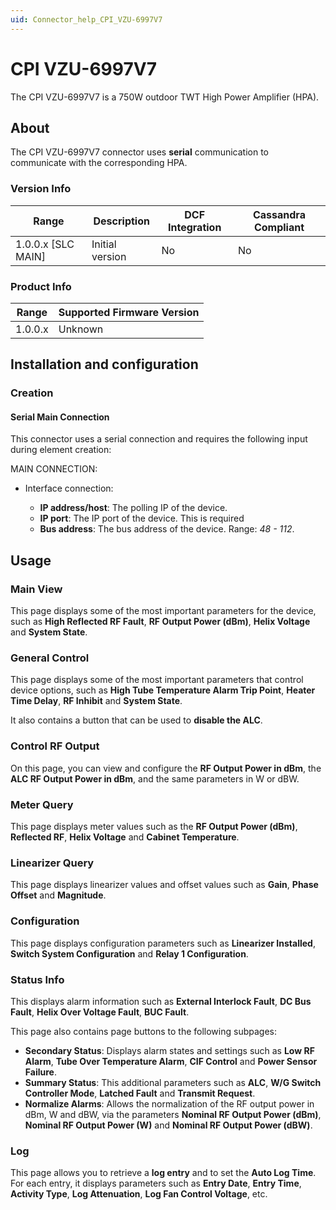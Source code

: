 ```yaml
---
uid: Connector_help_CPI_VZU-6997V7
---
```


# CPI VZU-6997V7

The CPI VZU-6997V7 is a 750W outdoor TWT High Power Amplifier (HPA).

## About

The CPI VZU-6997V7 connector uses **serial** communication to communicate with the corresponding HPA.

### Version Info

| Range | Description | DCF Integration | Cassandra Compliant |
|----------------------|-----------------|---------------------|-------------------------|
| 1.0.0.x \[SLC MAIN\] | Initial version | No                  | No                      |

### Product Info

| Range | Supported Firmware Version |
|------------------|-----------------------------|
| 1.0.0.x          | Unknown                     |

## Installation and configuration

### Creation

#### Serial Main Connection

This connector uses a serial connection and requires the following input during element creation:

MAIN CONNECTION:

- Interface connection:

  - **IP address/host**: The polling IP of the device.
  - **IP port**: The IP port of the device. This is required
  - **Bus address**: The bus address of the device. Range: *48 - 112*.

## Usage

### Main View

This page displays some of the most important parameters for the device, such as **High Reflected RF Fault**, **RF Output Power (dBm)**, **Helix Voltage** and **System State**.

### General Control

This page displays some of the most important parameters that control device options, such as **High Tube Temperature Alarm Trip Point**, **Heater Time Delay**, **RF Inhibit** and **System State**.

It also contains a button that can be used to **disable the ALC**.

### Control RF Output

On this page, you can view and configure the **RF Output Power in dBm**, the **ALC RF Output Power in dBm**, and the same parameters in W or dBW.

### Meter Query

This page displays meter values such as the **RF Output Power (dBm)**, **Reflected RF**, **Helix Voltage** and **Cabinet Temperature**.

### Linearizer Query

This page displays linearizer values and offset values such as **Gain**, **Phase Offset** and **Magnitude**.

### Configuration

This page displays configuration parameters such as **Linearizer Installed**, **Switch System Configuration** and **Relay 1 Configuration**.

### Status Info

This displays alarm information such as **External Interlock Fault**, **DC Bus Fault**, **Helix Over Voltage Fault**, **BUC Fault**.

This page also contains page buttons to the following subpages:

- **Secondary Status**: Displays alarm states and settings such as **Low RF Alarm**, **Tube Over Temperature Alarm**, **CIF Control** and **Power Sensor Failure**.
- **Summary Status**: This additional parameters such as **ALC**, **W/G Switch Controller Mode**, **Latched Fault** and **Transmit Request**.
- **Normalize Alarms**: Allows the normalization of the RF output power in dBm, W and dBW, via the parameters **Nominal RF Output Power (dBm)**, **Nominal RF Output Power (W)** and **Nominal RF Output Power (dBW)**.

### Log

This page allows you to retrieve a **log entry** and to set the **Auto Log Time**. For each entry, it displays parameters such as **Entry Date**, **Entry Time**, **Activity Type**, **Log Attenuation**, **Log Fan Control Voltage**, etc.
